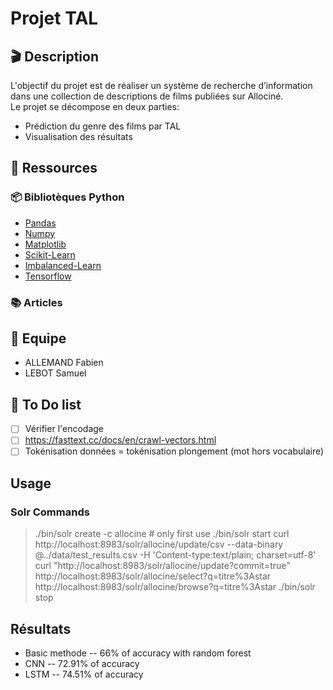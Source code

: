 # Projet TAL

## 🎬 Description
L'objectif du projet est de réaliser un système de recherche d’information dans une collection de descriptions de films publiées sur Allociné.  
Le projet se décompose en deux parties:  
- Prédiction du genre des films par TAL
- Visualisation des résultats

## 📎 Ressources

### 📦 Bibliotèques Python
- [Pandas](https://pandas.pydata.org/)
- [Numpy](https://numpy.org/)
- [Matplotlib](https://matplotlib.org/)
- [Scikit-Learn](https://scikit-learn.org/stable/)
- [Imbalanced-Learn](https://imbalanced-learn.org/stable/)
- [Tensorflow](https://www.tensorflow.org/?hl=fr)

### 📚 Articles

## 👥 Equipe
- ALLEMAND Fabien
- LEBOT Samuel

## 📝 To Do list
- [ ] Vérifier l'encodage
- [ ] https://fasttext.cc/docs/en/crawl-vectors.html
- [ ] Tokénisation données = tokénisation plongement (mot hors vocabulaire)

## Usage

### Solr Commands
> ./bin/solr create -c allocine # only first use
> ./bin/solr start
> curl http://localhost:8983/solr/allocine/update/csv --data-binary @../data/test_results.csv -H 'Content-type:text/plain; charset=utf-8'
> curl "http://localhost:8983/solr/allocine/update?commit=true"
> http://localhost:8983/solr/allocine/select?q=titre%3Astar
> http://localhost:8983/solr/allocine/browse?q=titre%3Astar
> ./bin/solr stop


## Résultats
- Basic methode -- 66% of accuracy with random forest
- CNN -- 72.91% of accuracy
- LSTM -- 74.51% of accuracy
